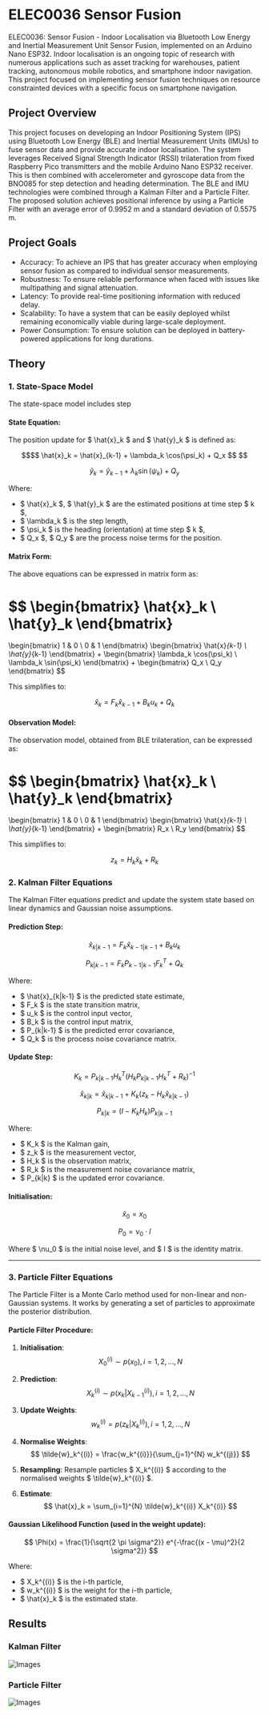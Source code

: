 # ELEC0036 Sensor Fusion
ELEC0036: Sensor Fusion - Indoor Localisation via Bluetooth Low Energy and Inertial Measurement Unit Sensor Fusion, implemented on an Arduino Nano ESP32. Indoor localisation is an ongoing topic of research with numerous applications such as
asset tracking for warehouses, patient tracking, autonomous mobile robotics, and smartphone indoor navigation. This project focused on implementing sensor fusion techniques on resource constrainted devices with a specific focus on smartphone navigation.

## Project Overview
This project focuses on developing an Indoor Positioning System (IPS) using Bluetooth Low Energy (BLE) and Inertial Measurement Units (IMUs) to fuse sensor data and provide accurate indoor localisation. The system leverages Received Signal Strength Indicator (RSSI) trilateration from fixed Raspberry Pico transmitters and the mobile Arduino Nano ESP32 receiver. This is then combined with accelerometer and gyroscope data from the BNO085 for step detection and heading determination. The BLE and IMU technologies were combined through a Kalman Filter and a Particle Filter. The proposed solution achieves positional inference by using a Particle Filter with an average error of 0.9952 m and a standard deviation of 0.5575 m.

## Project Goals
- Accuracy: To achieve an IPS that has greater accuracy when employing sensor
fusion as compared to individual sensor measurements.
- Robustness: To ensure reliable performance when faced with issues like multipathing and signal attenuation.
- Latency: To provide real-time positioning information with reduced delay.
- Scalability: To have a system that can be easily deployed whilst remaining economically viable during large-scale deployment.
- Power Consumption: To ensure solution can be deployed in battery-powered
applications for long durations.

## Theory

### 1. **State-Space Model**
The state-space model includes step

#### **State Equation**:
The position update for $ \hat{x}_k $ and $ \hat{y}_k $ is defined as:

```math
$$
\hat{x}_k = \hat{x}_{k-1} + \lambda_k \cos(\psi_k) + Q_x
$$

```
$$
\hat{y}_k = \hat{y}_{k-1} + \lambda_k \sin(\psi_k) + Q_y
$$

Where:
- $ \hat{x}_k $, $ \hat{y}_k $ are the estimated positions at time step $ k $,
- $ \lambda_k $ is the step length,
- $ \psi_k $ is the heading (orientation) at time step $ k $,
- $ Q_x $, $ Q_y $ are the process noise terms for the position.

#### **Matrix Form**:
The above equations can be expressed in matrix form as:

$$
\begin{bmatrix}
\hat{x}_k \\
\hat{y}_k
\end{bmatrix}
=
\begin{bmatrix}
1 & 0 \\
0 & 1
\end{bmatrix}
\begin{bmatrix}
\hat{x}_{k-1} \\
\hat{y}_{k-1}
\end{bmatrix}
+
\begin{bmatrix}
\lambda_k \cos(\psi_k) \\
\lambda_k \sin(\psi_k)
\end{bmatrix}
+
\begin{bmatrix}
Q_x \\
Q_y
\end{bmatrix}
$$

This simplifies to:

$$
\hat{x}_k = F_k \hat{x}_{k-1} + B_k u_k + Q_k
$$

#### **Observation Model**:
The observation model, obtained from BLE trilateration, can be expressed as:

$$
\begin{bmatrix}
\hat{x}_k \\
\hat{y}_k
\end{bmatrix}
=
\begin{bmatrix}
1 & 0 \\
0 & 1
\end{bmatrix}
\begin{bmatrix}
\hat{x}_{k-1} \\
\hat{y}_{k-1}
\end{bmatrix}
+
\begin{bmatrix}
R_x \\
R_y
\end{bmatrix}
$$

This simplifies to:

$$
z_k = H_k \hat{x}_k + R_k
$$

### 2. **Kalman Filter Equations**
The Kalman Filter equations predict and update the system state based on linear dynamics and Gaussian noise assumptions.

#### **Prediction Step:**

$$
\hat{x}_{k|k-1} = F_k \hat{x}_{k-1|k-1} + B_k u_k
$$

$$
P_{k|k-1} = F_k P_{k-1|k-1} F_k^T + Q_k
$$

Where:
- $ \hat{x}_{k|k-1} $ is the predicted state estimate,
- $ F_k $ is the state transition matrix,
- $ u_k $ is the control input vector,
- $ B_k $ is the control input matrix,
- $ P_{k|k-1} $ is the predicted error covariance,
- $ Q_k $ is the process noise covariance matrix.

#### **Update Step:**

$$
K_k = P_{k|k-1} H_k^T \left( H_k P_{k|k-1} H_k^T + R_k \right)^{-1}
$$

$$
\hat{x}_{k|k} = \hat{x}_{k|k-1} + K_k \left( z_k - H_k \hat{x}_{k|k-1} \right)
$$

$$
P_{k|k} = (I - K_k H_k) P_{k|k-1}
$$

Where:
- $ K_k $ is the Kalman gain,
- $ z_k $ is the measurement vector,
- $ H_k $ is the observation matrix,
- $ R_k $ is the measurement noise covariance matrix,
- $ P_{k|k} $ is the updated error covariance.

#### **Initialisation:**

$$
\hat{x}_0 = x_0
$$

$$
P_0 = \nu_0 \cdot I
$$

Where $ \nu_0 $ is the initial noise level, and $ I $ is the identity matrix.

---

### 3. **Particle Filter Equations**
The Particle Filter is a Monte Carlo method used for non-linear and non-Gaussian systems. It works by generating a set of particles to approximate the posterior distribution.

#### **Particle Filter Procedure**:

1. **Initialisation**: 
   $$ X_0^{(i)} \sim p(x_0), \, i = 1, 2, \dots, N $$

2. **Prediction**:
   $$ X_k^{(i)} \sim p(x_k | X_{k-1}^{(i)}), \, i = 1, 2, \dots, N $$

3. **Update Weights**:
   $$ w_k^{(i)} = p(z_k | X_k^{(i)}), \, i = 1, 2, \dots, N $$

4. **Normalise Weights**:
   $$ \tilde{w}_k^{(i)} = \frac{w_k^{(i)}}{\sum_{j=1}^{N} w_k^{(j)}} $$

5. **Resampling**:
   Resample particles $ X_k^{(i)} $ according to the normalised weights $ \tilde{w}_k^{(i)} $.

6. **Estimate**:
   $$ \hat{x}_k = \sum_{i=1}^{N} \tilde{w}_k^{(i)} X_k^{(i)} $$

#### **Gaussian Likelihood Function** (used in the weight update):

$$
\Phi(x) = \frac{1}{\sqrt{2 \pi \sigma^2}} e^{-\frac{(x - \mu)^2}{2 \sigma^2}}
$$

Where:
- $ X_k^{(i)} $ is the i-th particle,
- $ w_k^{(i)} $ is the weight for the i-th particle,
- $ \hat{x}_k $ is the estimated state.

## Results
### Kalman Filter
![Images](Images/ELEC0036_KF_Results.png)

### Particle Filter
![Images](Images/ELEC0036_PF_Results.png)
